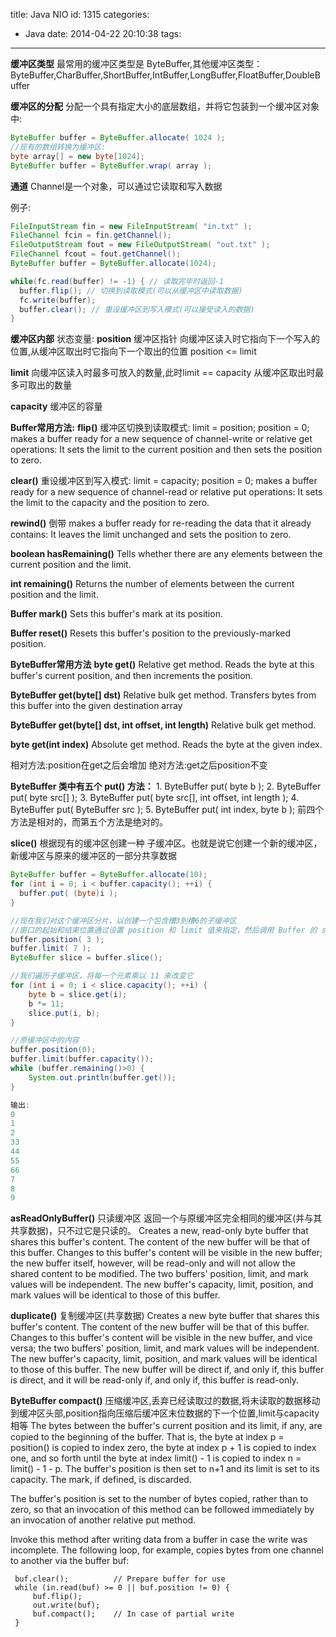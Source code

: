 title: Java NIO
id: 1315
categories:
  - Java
date: 2014-04-22 20:10:38
tags:
---

**缓冲区类型**
最常用的缓冲区类型是 ByteBuffer,其他缓冲区类型：
ByteBuffer,CharBuffer,ShortBuffer,IntBuffer,LongBuffer,FloatBuffer,DoubleBuffer

**缓冲区的分配**
分配一个具有指定大小的底层数组，并将它包装到一个缓冲区对象中:
```java
ByteBuffer buffer = ByteBuffer.allocate( 1024 );
//现有的数组转换为缓冲区:
byte array[] = new byte[1024];
ByteBuffer buffer = ByteBuffer.wrap( array );
```

**通道**
Channel是一个对象，可以通过它读取和写入数据

例子:
```java
FileInputStream fin = new FileInputStream( "in.txt" );
FileChannel fcin = fin.getChannel();
FileOutputStream fout = new FileOutputStream( "out.txt" );
FileChannel fcout = fout.getChannel();
ByteBuffer buffer = ByteBuffer.allocate(1024);

while(fc.read(buffer) != -1) { // 读取完毕时返回-1
  buffer.flip(); // 切换到读取模式(可以从缓冲区中读取数据)
  fc.write(buffer);
  buffer.clear(); // 重设缓冲区到写入模式(可以接受读入的数据)
}
```
<!--more-->

**缓冲区内部**
状态变量:
**position**
缓冲区指针
向缓冲区读入时它指向下一个写入的位置,从缓冲区取出时它指向下一个取出的位置
position <= limit

**limit**
向缓冲区读入时最多可放入的数量,此时limit == capacity
从缓冲区取出时最多可取出的数量

**capacity**
缓冲区的容量

**Buffer常用方法:**
**flip()**
缓冲区切换到读取模式:
limit = position;
position = 0;
makes a buffer ready for a new sequence of channel-write or relative get operations: It sets the limit to the current position and then sets the position to zero. 

**clear()**
重设缓冲区到写入模式:
limit = capacity;
position = 0;
makes a buffer ready for a new sequence of channel-read or relative put operations: It sets the limit to the capacity and the position to zero. 

**rewind()**
倒带
makes a buffer ready for re-reading the data that it already contains: It leaves the limit unchanged and sets the position to zero. 

**boolean hasRemaining()**
Tells whether there are any elements between the current position and the limit.

**int remaining()**
Returns the number of elements between the current position and the limit.

**Buffer mark()**
Sets this buffer's mark at its position.

**Buffer reset()**
Resets this buffer's position to the previously-marked position.

**ByteBuffer常用方法**
**byte get()**
Relative get method.
Reads the byte at this buffer's current position, and then increments the position. 

**ByteBuffer get(byte[] dst)**
Relative bulk get method.
Transfers bytes from this buffer into the given destination array

**ByteBuffer get(byte[] dst, int offset, int length)**
Relative bulk get method.

**byte get(int index)**
Absolute get method.
Reads the byte at the given index. 

相对方法:position在get之后会增加
绝对方法:get之后position不变

**ByteBuffer 类中有五个 put() 方法：**
1\. ByteBuffer put( byte b );
2\. ByteBuffer put( byte src[] );
3\. ByteBuffer put( byte src[], int offset, int length );
4\. ByteBuffer put( ByteBuffer src );
5\. ByteBuffer put( int index, byte b );
前四个方法是相对的，而第五个方法是绝对的。

**slice()**
根据现有的缓冲区创建一种 子缓冲区。也就是说它创建一个新的缓冲区，新缓冲区与原来的缓冲区的一部分共享数据
```java
ByteBuffer buffer = ByteBuffer.allocate(10);
for (int i = 0; i < buffer.capacity(); ++i) {
  buffer.put( (byte)i );
}

//现在我们对这个缓冲区分片，以创建一个包含槽3到槽6的子缓冲区
//窗口的起始和结束位置通过设置 position 和 limit 值来指定，然后调用 Buffer 的 slice() 方法：
buffer.position( 3 );
buffer.limit( 7 );
ByteBuffer slice = buffer.slice();

//我们遍历子缓冲区，将每一个元素乘以 11 来改变它
for (int i = 0; i < slice.capacity(); ++i) {
    byte b = slice.get(i);
    b *= 11;
    slice.put(i, b);
}

//原缓冲区中的内容
buffer.position(0);
buffer.limit(buffer.capacity());
while (buffer.remaining()>0) {
    System.out.println(buffer.get());
}

输出:
0
1
2
33
44
55
66
7
8
9
```

**asReadOnlyBuffer()**
只读缓冲区
返回一个与原缓冲区完全相同的缓冲区(并与其共享数据)，只不过它是只读的。
Creates a new, read-only byte buffer that shares this buffer's content.
The content of the new buffer will be that of this buffer. Changes to this buffer's content will be visible in the new buffer; the new buffer itself, however, will be read-only and will not allow the shared content to be modified. The two buffers' position, limit, and mark values will be independent.
The new buffer's capacity, limit, position, and mark values will be identical to those of this buffer. 

**duplicate()**
复制缓冲区(共享数据)
Creates a new byte buffer that shares this buffer's content.
The content of the new buffer will be that of this buffer. Changes to this buffer's content will be visible in the new buffer, and vice versa; the two buffers' position, limit, and mark values will be independent.
The new buffer's capacity, limit, position, and mark values will be identical to those of this buffer. The new buffer will be direct if, and only if, this buffer is direct, and it will be read-only if, and only if, this buffer is read-only.

**ByteBuffer compact()**
压缩缓冲区,丢弃已经读取过的数据,将未读取的数据移动到缓冲区头部,position指向压缩后缓冲区末位数据的下一个位置,limit与capacity相等
 The bytes between the buffer's current position and its limit, if any, are copied to the beginning of the buffer. That is, the byte at index p = position() is copied to index zero, the byte at index p + 1 is copied to index one, and so forth until the byte at index limit() - 1 is copied to index n = limit() - 1 - p. The buffer's position is then set to n+1 and its limit is set to its capacity. The mark, if defined, is discarded.

The buffer's position is set to the number of bytes copied, rather than to zero, so that an invocation of this method can be followed immediately by an invocation of another relative put method.

Invoke this method after writing data from a buffer in case the write was incomplete. The following loop, for example, copies bytes from one channel to another via the buffer buf:

     buf.clear();          // Prepare buffer for use
     while (in.read(buf) >= 0 || buf.position != 0) {
         buf.flip();
         out.write(buf);
         buf.compact();    // In case of partial write
     }
